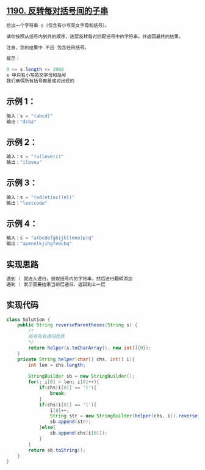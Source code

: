 ## **[1190. 反转每对括号间的子串](https://leetcode-cn.com/problems/reverse-substrings-between-each-pair-of-parentheses/)**

```java
给出一个字符串 s（仅含有小写英文字母和括号）。

请你按照从括号内到外的顺序，逐层反转每对匹配括号中的字符串，并返回最终的结果。

注意，您的结果中 不应 包含任何括号。

提示：

0 <= s.length <= 2000
s 中只有小写英文字母和括号
我们确保所有括号都是成对出现的
```



## **示例 1：**

```java
输入：s = "(abcd)"
输出："dcba"
```



## **示例 2：**

```java
输入：s = "(u(love)i)"
输出："iloveu"
```



## **示例 3：**

```java
输入：s = "(ed(et(oc))el)"
输出："leetcode"
```



## **示例 4：**

```java
输入：s = "a(bcdefghijkl(mno)p)q"
输出："apmnolkjihgfedcbq"
```



## **实现思路**

```java
遇到 ( 就进入递归，获取括号内的字符串，然后进行翻转添加
遇到 ) 表示需要结束当前层递归，返回到上一层
```



## **实现代码**

```java
class Solution {
    public String reverseParentheses(String s) {
        /*
        括号具有递归性质
        */
        return helper(s.toCharArray(), new int[]{0});
    }
    private String helper(char[] chs, int[] i){
        int len = chs.length;
        
        StringBuilder sb = new StringBuilder();
        for(; i[0] < len; i[0]++){
            if(chs[i[0]] == ')'){
                break;
            }
            if(chs[i[0]] == '('){
                i[0]++;
                String str = new StringBuilder(helper(chs, i)).reverse().toString();
                sb.append(str);
            }else{
                sb.append(chs[i[0]]);
            }
        }
        return sb.toString();
    }
}
```

